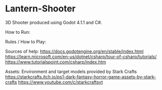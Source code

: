 # Lantern-Shooter
3D Shooter produced using Godot 4.1.1 and C#.

How to Run:

Rules / How to Play: 

Sources of help: 
https://docs.godotengine.org/en/stable/index.html
https://learn.microsoft.com/en-us/dotnet/csharp/tour-of-csharp/tutorials/
https://www.tutorialspoint.com/csharp/index.htm


Assets: 
Environment and target models provided by Stark Crafts
https://starkcrafts.itch.io/ps1-dark-fantasy-horror-game-assets-by-stark-crafts
https://www.youtube.com/c/starkcraftsyt
